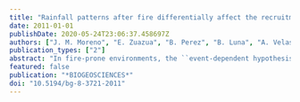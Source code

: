 ```yaml
---
title: "Rainfall patterns after fire differentially affect the recruitment of three Mediterranean shrubs"
date: 2011-01-01
publishDate: 2020-05-24T23:06:37.458697Z
authors: ["J. M. Moreno", "E. Zuazua", "B. Perez", "B. Luna", "A. Velasco", "V. Resco de Dios"]
publication_types: ["2"]
abstract: "In fire-prone environments, the ``event-dependent hypothesis″ states that plant population changes are driven by the unique set of conditions of a fire (e. g. fire season, climate). Climate variability, in particular changes in rainfall patterns, can be most important for seeder species, since they regenerate after fire from seeds, and for Mediterranean shrublands, given the high yearly variability of rainfall in these ecosystems. Yet, the role of rainfall variability and its interaction with fire characteristics (e. g. fire season) on plant populations has received little attention. Here we investigated the changes in seedling emergence and recruitment of three seeder species (Cistus ladanifer, Erica umbellata and Rosmarinus officinalis) after fires lit during three different years and at two times (early and late) during the fire season. Three plots were burned at each season, for a total of 18 plots burned during the three years. After fire, emerged seedlings were tallied, tagged and monitored during three years (two in the last burning year). Rainfall during the study period was rather variable and, in some years, it was well below average. Postfire seedling emergence varied by a factor of 3 to 12, depending on the species and on the burning year. The bulk of seedling emergence occurred during the first year after fire; seedling recruitment at the end of the study period was tightly correlated with this early emergence. Emergence in Erica and Rosmarinus, but not in Cistus, was correlated with precipitation in the fall and winter immediately after fire, with Erica being the most sensitive to reduced rainfall. Fire season was generally neither an important factor in controlling emergence nor, in particular, recruitment. We discuss how projected changes in rainfall patterns with global warming could alter the balance of species in this shrubland, and could drive some species to near local extinction."
featured: false
publication: "*BIOGEOSCIENCES*"
doi: "10.5194/bg-8-3721-2011"
---
```


